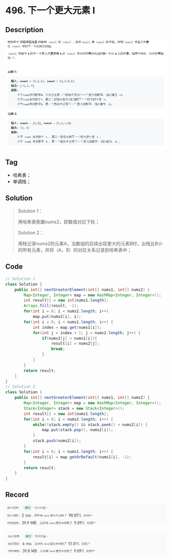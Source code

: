 # 496. 下一个更大元素 I

## Description

![image-20200428164451621](README.assets/image-20200428164451621.png)

## Tag

- 哈希表；
- 单调栈；

## Solution

> Solution 1：
>
> 用哈希表倒置nums2，即数值对应下标；



> Solution 2：
>
> 用栈记录nums2的元素A，当数组的后续出现更大的元素B时，出栈比B小的所有元素，并将（A，B）的对应关系记录到哈希表中；



## Code

```java
// Solution 1
class Solution {
    public int[] nextGreaterElement(int[] nums1, int[] nums2) {
        Map<Integer, Integer> map = new HashMap<Integer, Integer>();
        int result[] = new int[nums1.length];
        Arrays.fill(result, -1);
        for(int i = 0; i < nums2.length; i++)
            map.put(nums2[i], i);
        for(int i = 0; i < nums1.length; i++) {
            int index = map.get(nums1[i]);
            for(int j = index + 1; j < nums2.length; j++) {
                if(nums2[j] > nums1[i]){
                    result[i] = nums2[j];
                    break;
                }
            }
        }
        return result;
    }
}
// Solution 2
class Solution {
    public int[] nextGreaterElement(int[] nums1, int[] nums2) {
        Map<Integer, Integer> map = new HashMap<Integer, Integer>();
        Stack<Integer> stack = new Stack<Integer>();
        int result[] = new int[nums1.length];
        for(int i = 0; i < nums2.length; i++) {
            while(!stack.empty() && stack.peek() < nums2[i]) {
                map.put(stack.pop(), nums2[i]);
            }
            stack.push(nums2[i]);
        }
        for(int i = 0; i < nums1.length; i++) {
            result[i] = map.getOrDefault(nums1[i], -1);
        }
        return result;
    }
}
```

## Record

![image-20200428164517831](README.assets/image-20200428164517831.png)

![image-20200428165850824](README.assets/image-20200428165850824.png)